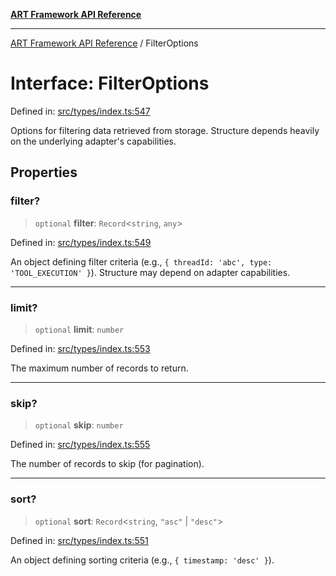[**ART Framework API Reference**](../README.md)

***

[ART Framework API Reference](../README.md) / FilterOptions

# Interface: FilterOptions

Defined in: [src/types/index.ts:547](https://github.com/hashangit/ART/blob/13d06b82b833201787abcae252aaec8212ec73f7/src/types/index.ts#L547)

Options for filtering data retrieved from storage.
Structure depends heavily on the underlying adapter's capabilities.

## Properties

### filter?

> `optional` **filter**: `Record`\<`string`, `any`\>

Defined in: [src/types/index.ts:549](https://github.com/hashangit/ART/blob/13d06b82b833201787abcae252aaec8212ec73f7/src/types/index.ts#L549)

An object defining filter criteria (e.g., `{ threadId: 'abc', type: 'TOOL_EXECUTION' }`). Structure may depend on adapter capabilities.

***

### limit?

> `optional` **limit**: `number`

Defined in: [src/types/index.ts:553](https://github.com/hashangit/ART/blob/13d06b82b833201787abcae252aaec8212ec73f7/src/types/index.ts#L553)

The maximum number of records to return.

***

### skip?

> `optional` **skip**: `number`

Defined in: [src/types/index.ts:555](https://github.com/hashangit/ART/blob/13d06b82b833201787abcae252aaec8212ec73f7/src/types/index.ts#L555)

The number of records to skip (for pagination).

***

### sort?

> `optional` **sort**: `Record`\<`string`, `"asc"` \| `"desc"`\>

Defined in: [src/types/index.ts:551](https://github.com/hashangit/ART/blob/13d06b82b833201787abcae252aaec8212ec73f7/src/types/index.ts#L551)

An object defining sorting criteria (e.g., `{ timestamp: 'desc' }`).
